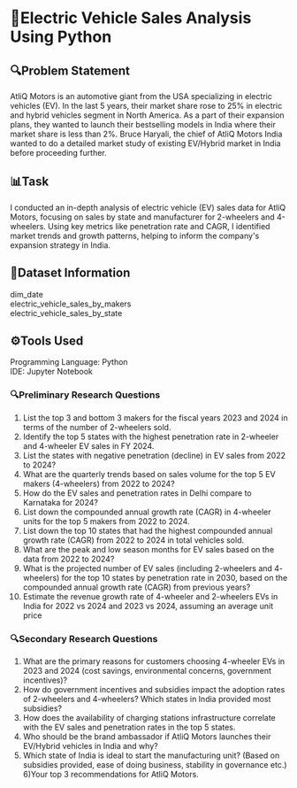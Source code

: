 # 🚗Electric Vehicle Sales Analysis Using Python

## 🔍Problem Statement
AtliQ Motors is an automotive giant from the USA specializing in electric vehicles 
(EV). In the last 5 years, their market share rose to 25% in electric and hybrid 
vehicles segment in North America. As a part of their expansion plans, they wanted 
to launch their bestselling models in India where their market share is less than 2%. 
Bruce Haryali, the chief of AtliQ Motors India wanted to do a detailed market study 
of existing EV/Hybrid market in India before proceeding further.

## 📊Task
I conducted an in-depth analysis of electric vehicle (EV) sales data for AtliQ Motors, focusing on sales by state and manufacturer for 2-wheelers and 4-wheelers. Using key metrics like penetration rate and CAGR, I identified market trends and growth patterns, helping to inform the company's expansion strategy in India.

## 📂Dataset Information
dim_date<br>
electric_vehicle_sales_by_makers<br>
electric_vehicle_sales_by_state<br>

## ⚙️Tools Used
Programming Language: Python<br>
IDE: Jupyter Notebook

### 🔍Preliminary Research Questions
1) List the top 3 and bottom 3 makers for the fiscal years 2023 and 2024 in 
terms of the number of 2-wheelers sold.<br>
2) Identify the top 5 states with the highest penetration rate in 2-wheeler 
and 4-wheeler EV sales in FY 2024.<br>
3) List the states with negative penetration (decline) in EV sales from 2022 
to 2024?<br>
4) What are the quarterly trends based on sales volume for the top 5 EV 
makers (4-wheelers) from 2022 to 2024?<br>
5) How do the EV sales and penetration rates in Delhi compare to 
Karnataka for 2024?<br>
6) List down the compounded annual growth rate (CAGR) in 4-wheeler 
units for the top 5 makers from 2022 to 2024.<br>
7) List down the top 10 states that had the highest compounded annual 
growth rate (CAGR) from 2022 to 2024 in total vehicles sold.<br>
8) What are the peak and low season months for EV sales based on the 
data from 2022 to 2024?<br>
9) What is the projected number of EV sales (including 2-wheelers and 4-
wheelers) for the top 10 states by penetration rate in 2030, based on the 
compounded annual growth rate (CAGR) from previous years?<br>
10) Estimate the revenue growth rate of 4-wheeler and 2-wheelers 
EVs in India for 2022 vs 2024 and 2023 vs 2024, assuming an average 
unit price<br>

### 🔍Secondary Research Questions
1) What are the primary reasons for customers choosing 4-wheeler EVs in 
2023 and 2024 (cost savings, environmental concerns, government 
incentives)?<br>
2) How do government incentives and subsidies impact the adoption rates 
of 2-wheelers and 4-wheelers? Which states in India provided most 
subsidies?<br>
3) How does the availability of charging stations infrastructure correlate 
with the EV sales and penetration rates in the top 5 states.<br>
4) Who should be the brand ambassador if AtliQ Motors launches their 
EV/Hybrid vehicles in India and why?<br>
5) Which state of India is ideal to start the manufacturing unit? (Based on 
subsidies provided, ease of doing business, stability in governance etc.)
6)Your top 3 recommendations for AtliQ Motors.
